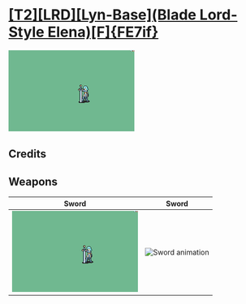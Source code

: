 # [\[T2\]\[LRD\]\[Lyn-Base\]\(Blade Lord-Style Elena\)\[F\]{FE7if}](../%5BT2%5D%5BLRD%5D%5BLyn-Base%5D(Blade%20Lord-Style%20Elena)%5BF%5D%7BFE7if%7D)

<img src="./1.%20Sword/Sword_000.png" alt="[T2][LRD][Lyn-Base](Blade Lord-Style Elena)[F]{FE7if} standing" />

## Credits



## Weapons


|Sword |Sword |
|  :---: | :---: |
| <img alt="Sword animation" src="./1.%20Sword/Sword.gif" /> | <img alt="Sword animation" src="./1.%20Sword%20(Beta%20Durandal)/Sword.gif" /> |
